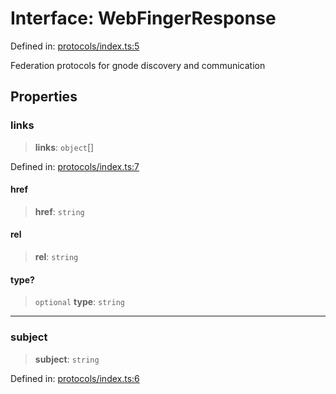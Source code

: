 # Interface: WebFingerResponse

Defined in: [protocols/index.ts:5](https://github.com/happyvertical/smrt/blob/3e10e04571f8229dee5c87ee2f9b9b06c6c49f12/packages/gnode/src/protocols/index.ts#L5)

Federation protocols for gnode discovery and communication

## Properties

### links

> **links**: `object`[]

Defined in: [protocols/index.ts:7](https://github.com/happyvertical/smrt/blob/3e10e04571f8229dee5c87ee2f9b9b06c6c49f12/packages/gnode/src/protocols/index.ts#L7)

#### href

> **href**: `string`

#### rel

> **rel**: `string`

#### type?

> `optional` **type**: `string`

***

### subject

> **subject**: `string`

Defined in: [protocols/index.ts:6](https://github.com/happyvertical/smrt/blob/3e10e04571f8229dee5c87ee2f9b9b06c6c49f12/packages/gnode/src/protocols/index.ts#L6)
